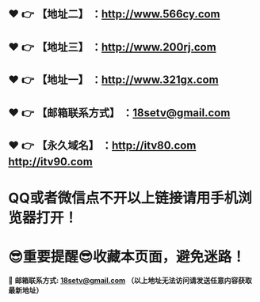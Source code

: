:heart: :point_right: 【地址二】 ：http://www.566cy.com
------
:heart: :point_right: 【地址三】 ：http://www.200rj.com
------
:heart: :point_right: 【地址一】 ：http://www.321gx.com
------
:heart: :point_right: 【邮箱联系方式】 ：18setv@gmail.com
------
:heart: :point_right: 【永久域名】 ：http://itv80.com  http://itv90.com
------
# QQ或者微信点不开以上链接请用手机浏览器打开！
# :sunglasses:重要提醒:sunglasses:收藏本页面，避免迷路！
:e-mail: __邮箱联系方式: 18setv@gmail.com （以上地址无法访问请发送任意内容获取最新地址）__
